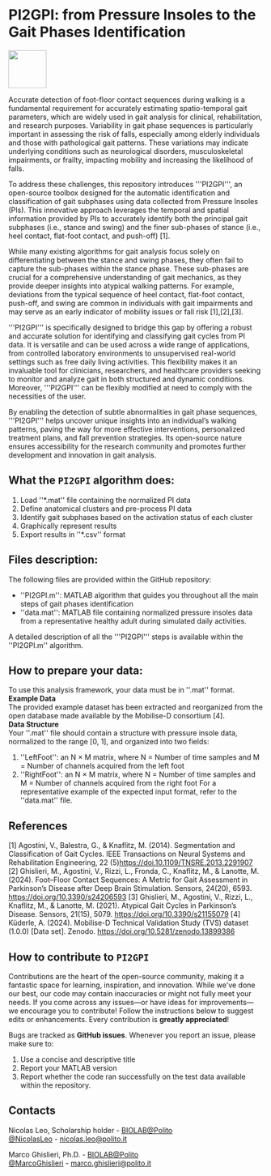 # PI2GPI: from Pressure Insoles to the Gait Phases Identification

<p align="center">

<img  src="https://github.com/Biolab-PoliTO/PI-GaPhI/blob/main/docs/pressure_insole_data.jpg" width="75"/></p>

Accurate detection of foot-floor contact sequences during walking is a fundamental requirement for accurately estimating spatio-temporal gait parameters, which are widely used in gait analysis for clinical, rehabilitation, and research purposes. Variability in gait phase sequences is particularly important in assessing the risk of falls, especially among elderly individuals and those with pathological gait patterns. These variations may indicate underlying conditions such as neurological disorders, musculoskeletal impairments, or frailty, impacting mobility and increasing the likelihood of falls.<br>

To address these challenges, this repository introduces '''PI2GPI''', an open-source toolbox designed for the automatic identification and classification of gait subphases using data collected from Pressure Insoles (PIs). This innovative approach leverages the temporal and spatial information provided by PIs to accurately identify both the principal gait subphases (i.e., stance and swing) and the finer sub-phases of stance (i.e., heel contact, flat-foot contact, and push-off) [1].<br>

While many existing algorithms for gait analysis focus solely on differentiating between the stance and swing phases, they often fail to capture the sub-phases within the stance phase. These sub-phases are crucial for a comprehensive understanding of gait mechanics, as they provide deeper insights into atypical walking patterns. For example, deviations from the typical sequence of heel contact, flat-foot contact, push-off, and swing are common in individuals with gait impairments and may serve as an early indicator of mobility issues or fall risk [1],[2],[3].<br>

'''PI2GPI''' is specifically designed to bridge this gap by offering a robust and accurate solution for identifying and classifying gait cycles from PI data. It is versatile and can be used across a wide range of applications, from controlled laboratory environments to unsupervised real-world settings such as free daily living activities. This flexibility makes it an invaluable tool for clinicians, researchers, and healthcare providers seeking to monitor and analyze gait in both structured and dynamic conditions. Moreover, '''PI2GPI''' can be flexibly modified at need to comply with the necessities of the user.<br>

By enabling the detection of subtle abnormalities in gait phase sequences, '''PI2GPI''' helps uncover unique insights into an individual’s walking patterns, paving the way for more effective interventions, personalized treatment plans, and fall prevention strategies. Its open-source nature ensures accessibility for the research community and promotes further development and innovation in gait analysis.<br>


## What the ```PI2GPI``` algorithm does:
1.	Load ''*.mat'' file containing the normalized PI data
2.	Define anatomical clusters and pre-process PI data 
3.	Identify gait subphases based on the activation status of each cluster
4.	Graphically represent results 
5. 	Export results in ''*.csv'' format


## Files description:
The following files are provided within the GitHub repository:
- ''PI2GPI.m'': MATLAB algorithm that guides you throughout all the main steps of gait phases identification
- ''data.mat'': MATLAB file containing normalized pressure insoles data from a representative healthy adult during simulated daily activities.
</p>
A detailed description of all the '''PI2GPI''' steps is available within the ''PI2GPI.m'' algorithm.

## How to prepare your data:
To use this analysis framework, your data must be in ''.mat'' format. <br>
**Example Data**<br>
The provided example dataset has been extracted and reorganized from the open database made available by the Mobilise-D consortium [4].<br>
**Data Structure**<br>
Your ''.mat'' file should contain a structure with pressure insole data, normalized to the range [0, 1], and organized into two fields:
1.	''LeftFoot'': an N × M matrix, where N = Number of time samples and M = Number of channels acquired from the left foot
2.	''RightFoot'': an N × M matrix, where N = Number of time samples and M = Number of channels acquired from the right foot
For a representative example of the expected input format, refer to the ''data.mat'' file.<br>


## References
[1] Agostini, V., Balestra, G., & Knaflitz, M. (2014). Segmentation and Classification of Gait Cycles. IEEE Transactions on Neural Systems and Rehabilitation Engineering, 22 (5)https://doi.10.1109/TNSRE.2013.2291907
[2] Ghislieri, M., Agostini, V., Rizzi, L., Fronda, C., Knaflitz, M., & Lanotte, M. (2024). Foot–Floor Contact Sequences: A Metric for Gait Assessment in Parkinson’s Disease after Deep Brain Stimulation. Sensors, 24(20), 6593. https://doi.org/10.3390/s24206593
[3] Ghislieri, M., Agostini, V., Rizzi, L., Knaflitz, M., & Lanotte, M. (2021). Atypical Gait Cycles in Parkinson’s Disease. Sensors, 21(15), 5079. https://doi.org/10.3390/s21155079
[4] Küderle, A. (2024). Mobilise-D Technical Validation Study (TVS) dataset (1.0.0) [Data set]. Zenodo. https://doi.org/10.5281/zenodo.13899386


##  How to contribute to ```PI2GPI```
Contributions are the heart of the open-source community, making it a fantastic space for learning, inspiration, and innovation. While we've done our best, our code may contain inaccuracies or might not fully meet your needs. If you come across any issues—or have ideas for improvements—we encourage you to contribute! Follow the instructions below to suggest edits or enhancements. Every contribution is **greatly appreciated**!<br>

Bugs are tracked as **GitHub issues**. Whenever you report an issue, please make sure to:<br>
1.	Use a concise and descriptive title
2.	Report your MATLAB version
3.	Report whether the code ran successfully on the test data available within the repository.


## Contacts
Nicolas Leo, Scholarship holder - [BIOLAB@Polito](https://biolab.polito.it)<br>
[@NicolasLeo](https://www.linkedin.com/in/nicolas-leo-732aa927b/) - nicolas.leo@polito.it

Marco Ghislieri, Ph.D. - [BIOLAB@Polito](https://biolab.polito.it/people/marco-ghislieri/) <br>
[@MarcoGhislieri](https://twitter.com/MarcoGhislieri) - marco.ghislieri@polito.it
